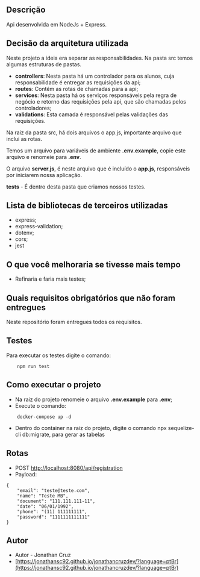## Descrição

Api desenvolvida em NodeJs + Express.

## Decisão da arquitetura utilizada

Neste projeto a ideia era separar as responsabilidades.
Na pasta src temos algumas estruturas de pastas.
- **controllers**: Nesta pasta há um controlador para os alunos, cuja responsabilidade é entregar as requisições da api;
- **routes**: Contém as rotas de chamadas para a api;
- **services**: Nesta pasta há os serviços responsáveis pela regra de negócio e retorno das requisições pela api, que são chamadas pelos controladores;
- **validations**: Esta camada é responsável pelas validações das requisições.

Na raiz da pasta src, há dois arquivos o app.js, importante arquivo que inclui as rotas.

Temos um arquivo para variáveis de ambiente **.env.example**, copie este arquivo e renomeie para **.env**.

O arquivo **server.js**, é neste arquivo que é incluído o **app.js**, responsáveis por iniciarem nossa aplicação.

**tests** - É dentro desta pasta que criamos nossos testes.

## Lista de bibliotecas de terceiros utilizadas

- express; 
- express-validation;
- dotenv; 
- cors;
- jest

## O que você melhoraria se tivesse mais tempo

- Refinaria e faria mais testes;

## Quais requisitos obrigatórios que não foram entregues

Neste repositório foram entregues todos os requisitos.

## Testes

Para executar os testes digite o comando:
```
    npm run test
```

## Como executar o projeto
- Na raiz do projeto renomeie o arquivo **.env.example** para **.env**;
- Execute o comando: 
```
    docker-compose up -d
```
- Dentro do container na raiz do projeto, digite o comando npx sequelize-cli db:migrate, para gerar as tabelas

## Rotas
- POST [http://localhost:8080/api/registration](http://localhost:8080/api/registration)
- Payload:
```
{
    "email": "teste@teste.com",
    "name": "Teste MB",
    "document": "111.111.111-11",
    "date": "06/01/1992",
    "phone": "(11) 111111111",
    "password": "1111111111111"
}
```
## Autor
- Autor - Jonathan Cruz
- [https://jonathansc92.github.io/jonathancruzdev/?language=ptBr](https://jonathansc92.github.io/jonathancruzdev/?language=ptBr)


